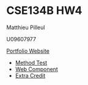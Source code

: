# CSE134B HW4

Matthieu Pilleul

U09607977

[Portfolio Website](https://amazing-pothos-b03610.netlify.app)

- [Method Test](https://amazing-pothos-b03610.netlify.app/methodtest.html)
- [Web Component](https://amazing-pothos-b03610.netlify.app/webcomponent.html)
- [Extra Credit](https://amazing-pothos-b03610.netlify.app/extracredit.html)
